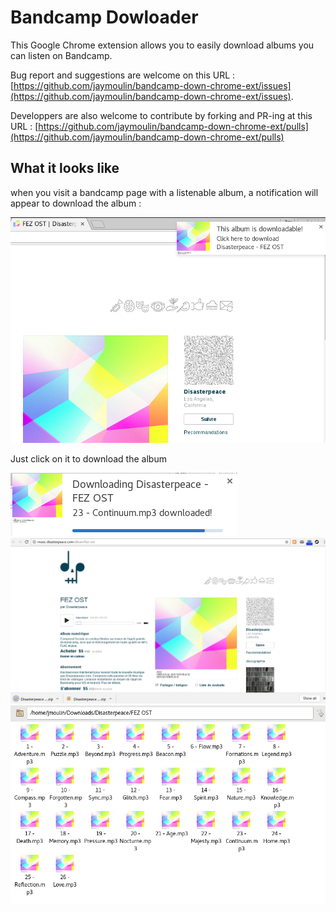 Bandcamp Dowloader
==

This Google Chrome extension allows you to easily download albums you can listen on Bandcamp.

Bug report and suggestions are welcome on this URL : [https://github.com/jaymoulin/bandcamp-down-chrome-ext/issues](https://github.com/jaymoulin/bandcamp-down-chrome-ext/issues).

Developpers are also welcome to contribute by forking and PR-ing at this URL : [https://github.com/jaymoulin/bandcamp-down-chrome-ext/pulls](https://github.com/jaymoulin/bandcamp-down-chrome-ext/pulls)

## What it looks like

when you visit a bandcamp page with a listenable album, a notification will appear to download the album :

![alt text](notif-1.png "A wild notification appeared!")

Just click on it to download the album

![alt text](notif-2.png "Download in progress")
![alt text](zip.png "Zip downloaded")
![alt text](folder.png "All files in a great folder hierarchy")
